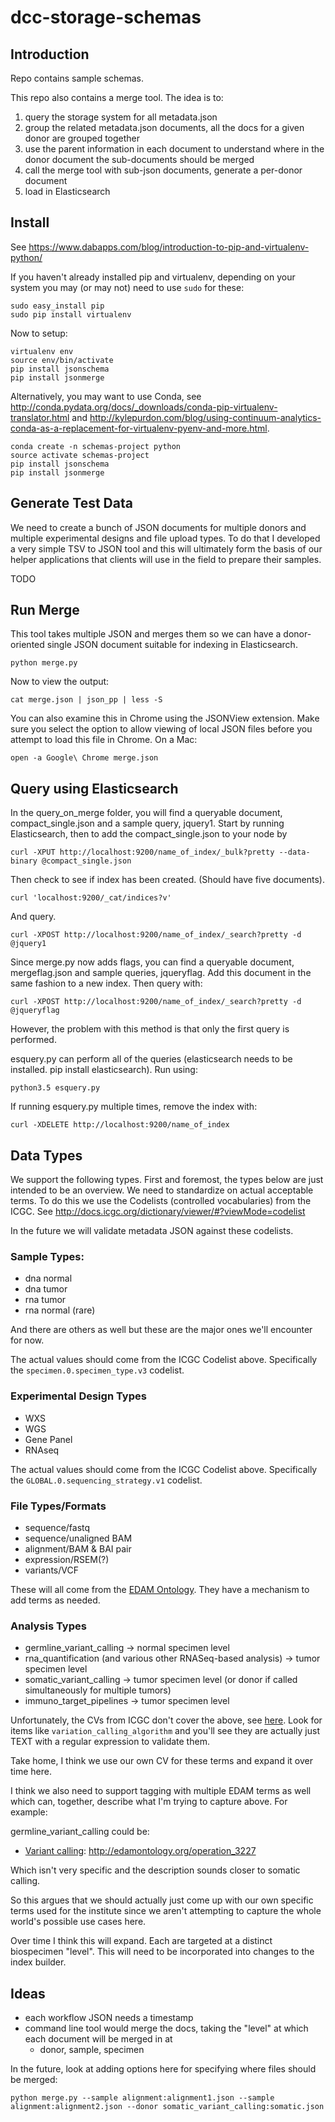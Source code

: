 # dcc-storage-schemas

## Introduction

Repo contains sample schemas.

This repo also contains a merge tool.  The idea is to:

1. query the storage system for all metadata.json
1. group the related metadata.json documents, all the docs for a given donor are grouped together
1. use the parent information in each document to understand where in the donor document the sub-documents should be merged
1. call the merge tool with sub-json documents, generate a per-donor document
1. load in Elasticsearch

## Install

See https://www.dabapps.com/blog/introduction-to-pip-and-virtualenv-python/

If you haven't already installed pip and virtualenv, depending on your system you may
(or may not) need to use `sudo` for these:

    sudo easy_install pip
    sudo pip install virtualenv

Now to setup:

    virtualenv env
    source env/bin/activate
    pip install jsonschema
    pip install jsonmerge

Alternatively, you may want to use Conda, see http://conda.pydata.org/docs/_downloads/conda-pip-virtualenv-translator.html and http://kylepurdon.com/blog/using-continuum-analytics-conda-as-a-replacement-for-virtualenv-pyenv-and-more.html.

    conda create -n schemas-project python
    source activate schemas-project
    pip install jsonschema
    pip install jsonmerge

## Generate Test Data

We need to create a bunch of JSON documents for multiple donors and multiple
experimental designs and file upload types.  To do that I developed a very simple
TSV to JSON tool and this will ultimately form the basis of our helper applications
that clients will use in the field to prepare their samples.

TODO

## Run Merge

This tool takes multiple JSON and merges them so we can have a donor-oriented single JSON document suitable for indexing in Elasticsearch.

    python merge.py

Now to view the output:

    cat merge.json | json_pp | less -S

You can also examine this in Chrome using the JSONView extension.  Make sure you select
the option to allow viewing of local JSON files before you attempt to load this
file in Chrome. On a Mac:

    open -a Google\ Chrome merge.json

## Query using Elasticsearch

In the query_on_merge folder, you will find a queryable document, compact_single.json and a sample query, jquery1.
Start by running Elasticsearch, then to add the compact_single.json to your node by
    
    curl -XPUT http://localhost:9200/name_of_index/_bulk?pretty --data-binary @compact_single.json

Then check to see if index has been created. (Should have five documents).

    curl 'localhost:9200/_cat/indices?v'

And query.

    curl -XPOST http://localhost:9200/name_of_index/_search?pretty -d @jquery1

Since merge.py now adds flags, you can find a queryable document, mergeflag.json and sample queries, jqueryflag. Add this document in the same fashion to a new index. Then query with:

    curl -XPOST http://localhost:9200/name_of_index/_search?pretty -d @jqueryflag

However, the problem with this method is that only the first query is performed.

esquery.py can perform all of the queries (elasticsearch needs to be installed. pip install elasticsearch). Run using: 

    python3.5 esquery.py

If running esquery.py multiple times, remove the index with:

    curl -XDELETE http://localhost:9200/name_of_index

## Data Types

We support the following types.  First and foremost, the types below are just intended
to be an overview. We need to standardize on actual acceptable terms. To do this
we use the Codelists (controlled vocabularies) from the ICGC.  See http://docs.icgc.org/dictionary/viewer/#?viewMode=codelist

In the future we will validate metadata JSON against these codelists.

### Sample Types:

* dna normal
* dna tumor
* rna tumor
* rna normal (rare)

And there are others as well but these are the major ones we'll encounter for now.

The actual values should come from the ICGC Codelist above.  Specifically the
`specimen.0.specimen_type.v3` codelist.

### Experimental Design Types

* WXS
* WGS
* Gene Panel
* RNAseq

The actual values should come from the ICGC Codelist above.  Specifically the
`GLOBAL.0.sequencing_strategy.v1` codelist.

### File Types/Formats

* sequence/fastq
* sequence/unaligned BAM
* alignment/BAM & BAI pair
* expression/RSEM(?)
* variants/VCF

These will all come from the [EDAM Ontology](http://edamontology.org).  They have
a mechanism to add terms as needed.

### Analysis Types

* germline_variant_calling -> normal specimen level
* rna_quantification (and various other RNASeq-based analysis) -> tumor specimen level
* somatic_variant_calling -> tumor specimen level (or donor if called simultaneously for multiple tumors)
* immuno_target_pipelines -> tumor specimen level

Unfortunately, the CVs from ICGC don't cover the above, see [here](http://docs.icgc.org/dictionary/viewer/#?viewMode=table).
Look for items like `variation_calling_algorithm` and you'll see they are actually just
TEXT with a regular expression to validate them.

Take home, I think we use our own CV for these terms and expand it over time here.

I think we also need to support tagging with multiple EDAM terms as well which can,
together, describe what I'm trying to capture above.  For example:

germline_variant_calling could be:

* [Variant calling](http://edamontology.org/operation_3227): http://edamontology.org/operation_3227

Which isn't very specific and the description sounds closer to somatic calling.

So this argues that we should actually just come up with our own specific terms
used for the institute since we aren't attempting to capture the whole world's
possible use cases here.

Over time I think this will expand.  Each are targeted at a distinct biospecimen "level".
This will need to be incorporated into changes to the index builder.

## Ideas

* each workflow JSON needs a timestamp
* command line tool would merge the docs, taking the "level" at which each document will be merged in at
    * donor, sample, specimen

In the future, look at adding options here for specifying where files should be merged:

    python merge.py --sample alignment:alignment1.json --sample alignment:alignment2.json --donor somatic_variant_calling:somatic.json

